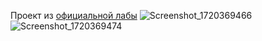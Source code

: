 Проект из [официальной лабы](https://codelabs.developers.google.com/codelabs/flutter-codelab-first
)
![Screenshot_1720369466](https://github.com/OlegTiotenshi/NamerApp/assets/63308514/d4f243cc-110c-443c-b149-a5616732a868)
![Screenshot_1720369474](https://github.com/OlegTiotenshi/NamerApp/assets/63308514/e6e5cb09-9640-4711-83b3-afb1872432c0)
